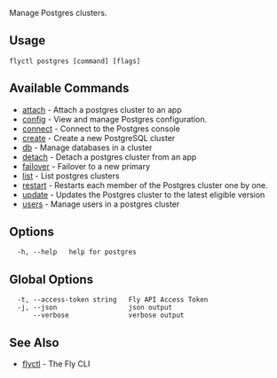 Manage Postgres clusters.


## Usage
~~~
flyctl postgres [command] [flags]
~~~

## Available Commands
* [attach](/docs/flyctl/postgres-attach/)	 - Attach a postgres cluster to an app
* [config](/docs/flyctl/postgres-config/)	 - View and manage Postgres configuration.
* [connect](/docs/flyctl/postgres-connect/)	 - Connect to the Postgres console
* [create](/docs/flyctl/postgres-create/)	 - Create a new PostgreSQL cluster
* [db](/docs/flyctl/postgres-db/)	 - Manage databases in a cluster
* [detach](/docs/flyctl/postgres-detach/)	 - Detach a postgres cluster from an app
* [failover](/docs/flyctl/postgres-failover/)	 - Failover to a new primary
* [list](/docs/flyctl/postgres-list/)	 - List postgres clusters
* [restart](/docs/flyctl/postgres-restart/)	 - Restarts each member of the Postgres cluster one by one.
* [update](/docs/flyctl/postgres-update/)	 - Updates the Postgres cluster to the latest eligible version
* [users](/docs/flyctl/postgres-users/)	 - Manage users in a postgres cluster

## Options

~~~
  -h, --help   help for postgres
~~~

## Global Options

~~~
  -t, --access-token string   Fly API Access Token
  -j, --json                  json output
      --verbose               verbose output
~~~

## See Also

* [flyctl](/docs/flyctl/help/)	 - The Fly CLI

